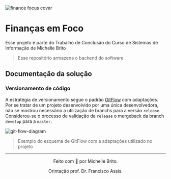 ![finance focus cover](https://github.com/michellebritoo/finance-focus-android/assets/70734738/558caa66-aac1-4e88-a9b4-81c4af3669ce)
# Finanças em Foco

Esse projeto é parte do Trabalho de Conclusão do Curso de Sistemas de Informação de Michelle Brito
> Esse repositório armazena o backend do software

## Documentação da solução

### Versionamento de código
A estratégia de versionamento segue o padrão [GitFlow](https://nvie.com/posts/a-successful-git-branching-model/) com adaptações.
Por se tratar de um projeto desenvolvido por uma única desenvolvedora, não se mostrou necessário a utilização de branchs para a versão `release`.
Considerou-se o processo de validação da `release` o mergeback da branch `develop` para a `master`.


![git-flow-diagram](https://github.com/user-attachments/assets/e4fc5e26-44b3-4f0a-8e64-6642b7ba3c14)
> Exemplo do esquema de GitFlow com a adaptações utilizado no projeto

---
<p align="center">Feito com 💚 por Michelle Brito.</p>
<p align="center">Orintação prof. Dr. Francisco Assis.</p>
